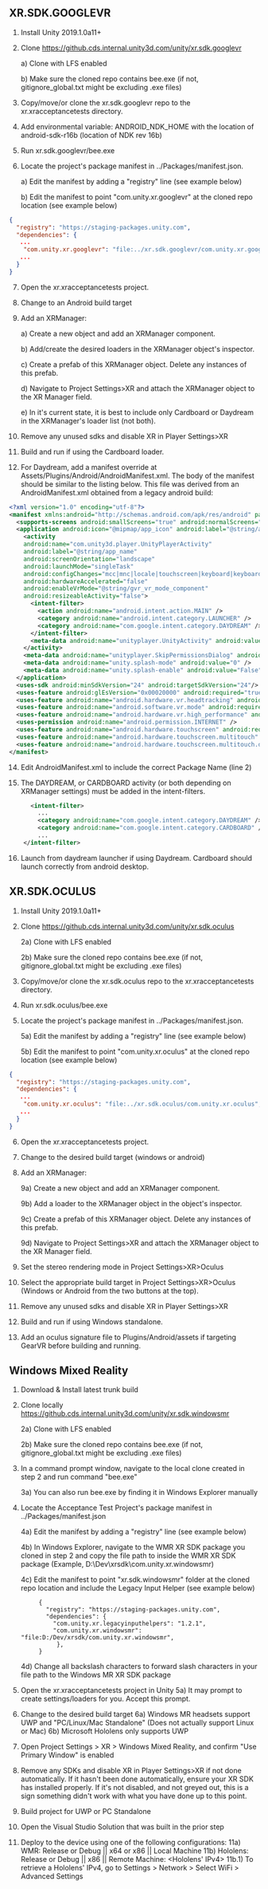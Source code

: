 ## XR.SDK.GOOGLEVR
1) Install Unity 2019.1.0a11+

2) Clone https://github.cds.internal.unity3d.com/unity/xr.sdk.googlevr

   a) Clone with LFS enabled
   
   b) Make sure the cloned repo contains bee.exe (if not, gitignore_global.txt might be excluding .exe files)

3) Copy/move/or clone the xr.sdk.googlevr repo to the xr.xracceptancetests directory.
   
4) Add environmental variable: ANDROID_NDK_HOME with the location of android-sdk-r16b (location of NDK rev 16b)

5) Run xr.sdk.googlevr/bee.exe

6) Locate the project's package manifest in ../Packages/manifest.json.

   a) Edit the manifest by adding a "registry" line (see example below)

   b) Edit the manifest to point "com.unity.xr.googlevr" at the cloned repo location (see example below)

~~~json
{
  "registry": "https://staging-packages.unity.com",
  "dependencies": {
   ...
    "com.unity.xr.googlevr": "file:../xr.sdk.googlevr/com.unity.xr.googlevr",
   ...
  }
}

~~~

7) Open the xr.xracceptancetests project.
   
8) Change to an Android build target

9) Add an XRManager:
   
   a) Create a new object and add an XRManager component.
   
   b) Add/create the desired loaders in the XRManager object's inspector.
   
   c) Create a prefab of this XRManager object.  Delete any instances of this prefab.
   
   d) Navigate to Project Settings>XR and attach the XRManager object to the XR Manager field.

   e) In it's current state, it is best to include only Cardboard or Daydream in the XRManager's loader list (not both).
   
11) Remove any unused sdks and disable XR in Player Settings>XR
   
12) Build and run if using the Cardboard loader.

13) For Daydream, add a manifest override at Assets/Plugins/Android/AndroidManifest.xml.  The body of the manifest should be similar to the listing below.  This file was derived from an AndroidManifest.xml obtained from a legacy android build:

~~~xml
<?xml version="1.0" encoding="utf-8"?>
<manifest xmlns:android="http://schemas.android.com/apk/res/android" package="com.example.daydreamdisplayprovider" xmlns:tools="http://schemas.android.com/tools" android:installLocation="preferExternal">
  <supports-screens android:smallScreens="true" android:normalScreens="true" android:largeScreens="true" android:xlargeScreens="true" android:anyDensity="true" />
  <application android:icon="@mipmap/app_icon" android:label="@string/app_name" android:theme="@style/VrActivityTheme">
    <activity 
    android:name="com.unity3d.player.UnityPlayerActivity" 
    android:label="@string/app_name" 
    android:screenOrientation="landscape" 
    android:launchMode="singleTask" 
    android:configChanges="mcc|mnc|locale|touchscreen|keyboard|keyboardHidden|navigation|orientation|screenLayout|uiMode|screenSize|smallestScreenSize|fontScale|layoutDirection|density" 
    android:hardwareAccelerated="false" 
    android:enableVrMode="@string/gvr_vr_mode_component" 
    android:resizeableActivity="false">
      <intent-filter>
        <action android:name="android.intent.action.MAIN" />
        <category android:name="android.intent.category.LAUNCHER" />
        <category android:name="com.google.intent.category.DAYDREAM" />
      </intent-filter>
      <meta-data android:name="unityplayer.UnityActivity" android:value="true" />
    </activity>
    <meta-data android:name="unityplayer.SkipPermissionsDialog" android:value="true" />
    <meta-data android:name="unity.splash-mode" android:value="0" />
    <meta-data android:name="unity.splash-enable" android:value="False" />
  </application>
  <uses-sdk android:minSdkVersion="24" android:targetSdkVersion="24"/>
  <uses-feature android:glEsVersion="0x00020000" android:required="true"/>
  <uses-feature android:name="android.hardware.vr.headtracking" android:required="false" android:version="1" />
  <uses-feature android:name="android.software.vr.mode" android:required="true" />
  <uses-feature android:name="android.hardware.vr.high_performance" android:required="true" />
  <uses-permission android:name="android.permission.INTERNET" />
  <uses-feature android:name="android.hardware.touchscreen" android:required="false" />
  <uses-feature android:name="android.hardware.touchscreen.multitouch" android:required="false" />
  <uses-feature android:name="android.hardware.touchscreen.multitouch.distinct" android:required="false" />
</manifest>
~~~

14) Edit AndroidManifest.xml to include the correct Package Name (line 2)

15) The DAYDREAM, or CARDBOARD activity (or both depending on XRManager settings) must be added in the intent-filters.

~~~xml
      <intent-filter>
        ...
        <category android:name="com.google.intent.category.DAYDREAM" />
        <category android:name="com.google.intent.category.CARDBOARD" />
        ...
    </intent-filter>
~~~

16) Launch from daydream launcher if using Daydream.  Cardboard should launch correctly from android desktop.

## XR.SDK.OCULUS
1) Install Unity 2019.1.0a11+

2) Clone https://github.cds.internal.unity3d.com/unity/xr.sdk.oculus

   2a) Clone with LFS enabled
   
   2b) Make sure the cloned repo contains bee.exe (if not, gitignore_global.txt might be excluding .exe files)

3) Copy/move/or clone the xr.sdk.oculus repo to the xr.xracceptancetests directory.

4) Run xr.sdk.oculus/bee.exe

5) Locate the project's package manifest in ../Packages/manifest.json.

   5a) Edit the manifest by adding a "registry" line (see example below)

   5b) Edit the manifest to point "com.unity.xr.oculus" at the cloned repo location (see example below)

~~~json
{
  "registry": "https://staging-packages.unity.com",
  "dependencies": {
   ...
    "com.unity.xr.oculus": "file:../xr.sdk.oculus/com.unity.xr.oculus",
   ...
  }
}

~~~

6) Open the xr.xracceptancetests project.
   
7) Change to the desired build target (windows or android)

8) Add an XRManager:
   
   9a) Create a new object and add an XRManager component.
   
   9b) Add a loader to the XRManager object in the object's inspector.
   
   9c) Create a prefab of this XRManager object.  Delete any instances of this prefab.
   
   9d) Navigate to Project Settings>XR and attach the XRManager object to the XR Manager field.
   
9) Set the stereo rendering mode in Project Settings>XR>Oculus

10) Select the appropriate build target in Project Settings>XR>Oculus (Windows or Android from the two buttons at the top).

11) Remove any unused sdks and disable XR in Player Settings>XR
   
12) Build and run if using Windows standalone.

13) Add an oculus signature file to Plugins/Android/assets if targeting GearVR before building and running.

## Windows Mixed Reality

1) Download & Install latest trunk build

2) Clone locally https://github.cds.internal.unity3d.com/unity/xr.sdk.windowsmr

   2a) Clone with LFS enabled
   
   2b) Make sure the cloned repo contains bee.exe (if not, gitignore_global.txt might be excluding .exe files)

3) In a command prompt window, navigate to the local clone created in step 2 and run command "bee.exe"
   
   3a) You can also run bee.exe by finding it in Windows Explorer manually

4) Locate the Acceptance Test Project's package manifest in ../Packages/manifest.json

   4a) Edit the manifest by adding a "registry" line (see example below)
   
   4b) In Windows Explorer, navigate to the WMR XR SDK package you cloned in step 2 and copy the file path to inside the WMR XR SDK package
         (Example, D:\Dev\xrsdk\com.unity.xr.windowsmr)

   4c) Edit the manifest to point "xr.sdk.windowsmr" folder at the cloned repo location and include the Legacy Input Helper (see example below)

   			{
			  "registry": "https://staging-packages.unity.com",
			  "dependencies": {
			    "com.unity.xr.legacyinputhelpers": "1.2.1",
			    "com.unity.xr.windowsmr": "file:D:/Dev/xrsdk/com.unity.xr.windowsmr",
			     },
            }
            
   4d) Change all backslash characters to forward slash characters in your file path to the Windows MR XR SDK package

5) Open the xr.xracceptancetests project in Unity
   5a) It may prompt to create settings/loaders for you. Accept this prompt.

6) Change to the desired build target
   6a) Windows MR headsets support UWP and "PC/Linux/Mac Standalone" (Does not actually support Linux or Mac)
   6b) Microsoft Hololens only supports UWP
   
7) Open Project Settings > XR > Windows Mixed Reality, and confirm "Use Primary Window" is enabled

8) Remove any SDKs and disable XR in Player Settings>XR if not done automatically. If it hasn't been done automatically, ensure your XR SDK has installed properly. If it's not disabled, and not greyed out, this is a sign something didn't work with what you have done up to this point.

9) Build project for UWP or PC Standalone

10) Open the Visual Studio Solution that was built in the prior step

11) Deploy to the device using one of the following configurations:
   11a) WMR: Release or Debug || x64 or x86 || Local Machine
   11b) Hololens: Release or Debug || x86 || Remote Machine: <Hololens' IPv4>
   11b.1) To retrieve a Hololens' IPv4, go to Settings > Network > Select WiFi > Advanced Settings
